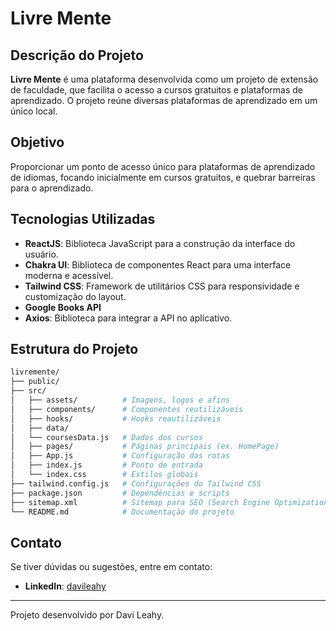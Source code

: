 # Livre Mente

## Descrição do Projeto

**Livre Mente** é uma plataforma desenvolvida como um projeto de extensão de faculdade, que facilita o acesso a cursos gratuitos e plataformas de aprendizado. O projeto reúne diversas plataformas de aprendizado em um único local.

## Objetivo

Proporcionar um ponto de acesso único para plataformas de aprendizado de idiomas, focando inicialmente em cursos gratuitos, e quebrar barreiras para o aprendizado.

## Tecnologias Utilizadas

- **ReactJS**: Biblioteca JavaScript para a construção da interface do usuário.
- **Chakra UI**: Biblioteca de componentes React para uma interface moderna e acessível.
- **Tailwind CSS**: Framework de utilitários CSS para responsividade e customização do layout.
- **Google Books API**
- **Axios**: Biblioteca para integrar a API no aplicativo.

## Estrutura do Projeto

```bash
livremente/
├── public/
├── src/
│   ├── assets/          # Imagens, logos e afins
│   ├── components/      # Componentes reutilizáveis
│   ├── hooks/           # Hooks reautilizáveis
│   ├── data/
│   └── coursesData.js   # Dados dos cursos
│   ├── pages/           # Páginas principais (ex. HomePage)
│   ├── App.js           # Configuração das rotas
│   ├── index.js         # Ponto de entrada
│   └── index.css        # Estilos globais
├── tailwind.config.js   # Configurações do Tailwind CSS
├── package.json         # Dependências e scripts
├── sitemap.xml          # Sitemap para SEO (Search Engine Optimization)
└── README.md            # Documentação do projeto
```

## Contato

Se tiver dúvidas ou sugestões, entre em contato:

- **LinkedIn**: [davileahy](https://www.linkedin.com/in/davileahy/)

---

Projeto desenvolvido por Davi Leahy.
